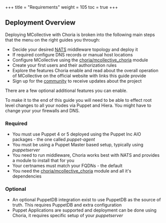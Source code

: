 +++
title = "Requirements"
weight = 105
toc = true
+++

## Deployment Overview

Deploying MCollective with Choria is broken into the following main steps that the menu on the right guides you through:

  * Decide your desired [NATS](https://nats.io) middleware topology and deploy it
  * If required configure DNS records or manual host locations
  * Configure MCollective using the [choria/mcollective_choria](https://forge.puppet.com/choria/mcollective_choria) module
  * Create your first users and their authorization rules
  * Explore the features Choria enable and read about the overall operation of MCollective on the official website with links this guide provide
  * Sign up for the [community](https://groups.google.com/forum/#!forum/choria-users) to receive updates about the project

There are a few optional additional features you can enable.

To make it to the end of this guide you will need to be able to effect root level changes to all your nodes via Puppet and Hiera.  You might have to change your your firewalls and DNS.

### Required

  * You must use Puppet 4 or 5 deployed using the Puppet Inc AIO packages - the one called _puppet-agent_
  * You must be using a Puppet Master based setup, typically using _puppetserver_
  * You need to run middleware, Choria works best with NATS and provides a module to install that for you
  * Your certnames must match your FQDNs - the default
  * You need the [choria/mcollective_choria](https://forge.puppet.com/choria/mcollective_choria) module and all it's dependencies

### Optional

  * An optional PuppetDB integration exist to use PuppetDB as the source of truth.  This requires PuppetDB and extra configuration
  * Puppet Applications are supported and deployment can be done using Choria, it requires specific setup of your _puppetserver_
